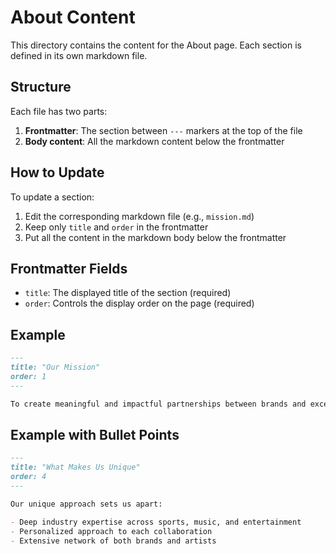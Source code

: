 # About Content

This directory contains the content for the About page. Each section is defined in its own markdown file.

## Structure

Each file has two parts:
1. **Frontmatter**: The section between `---` markers at the top of the file
2. **Body content**: All the markdown content below the frontmatter

## How to Update

To update a section:
1. Edit the corresponding markdown file (e.g., `mission.md`)
2. Keep only `title` and `order` in the frontmatter
3. Put all the content in the markdown body below the frontmatter

## Frontmatter Fields

- `title`: The displayed title of the section (required)
- `order`: Controls the display order on the page (required)

## Example

```markdown
---
title: "Our Mission"
order: 1
---

To create meaningful and impactful partnerships between brands and exceptional talent, fostering collaborations that drive success for all parties involved.
```

## Example with Bullet Points

```markdown
---
title: "What Makes Us Unique"
order: 4
---

Our unique approach sets us apart:

- Deep industry expertise across sports, music, and entertainment
- Personalized approach to each collaboration
- Extensive network of both brands and artists
```

